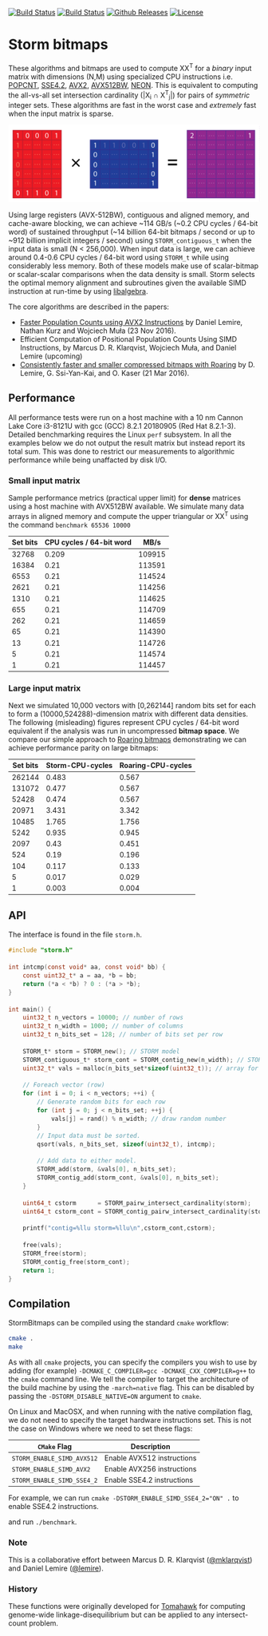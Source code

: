 [![Build Status](https://travis-ci.com/mklarqvist/StormBitmaps.svg)](https://travis-ci.com/mklarqvist/StormBitmaps)
[![Build Status](https://ci.appveyor.com/api/projects/status/github/mklarqvist/StormBitmaps?branch=master&svg=true)](https://ci.appveyor.com/project/mklarqvist/StormBitmaps)
[![Github Releases](https://img.shields.io/github/release/mklarqvist/StormBitmaps.svg)](https://github.com/mklarqvist/StormBitmaps/releases)
[![License](https://img.shields.io/badge/License-Apache_2.0-blue.svg)](LICENSE)

# Storm bitmaps

These algorithms and bitmaps are used to compute XX<sup>T</sup> for a _binary_ input matrix with dimensions (N,M) using specialized CPU instructions i.e.
[POPCNT](https://en.wikipedia.org/wiki/SSE4#POPCNT_and_LZCNT),
[SSE4.2](https://en.wikipedia.org/wiki/SSE4#SSE4.2),
[AVX2](https://en.wikipedia.org/wiki/Advanced_Vector_Extensions),
[AVX512BW](https://en.wikipedia.org/wiki/Advanced_Vector_Extensions),
[NEON](https://en.wikipedia.org/wiki/ARM_architecture#Advanced_SIMD_.28NEON.29). This is equivalent to computing the all-vs-all set intersection cardinality (|X<sub>i</sub> ∩ X<sup>T</sup><sub>j</sub>|) for pairs of _symmetric_ integer sets. These algorithms are fast in the worst case and _extremely_ fast when the input matrix is sparse. 

![screenshot](binary_matrix_multiplication.jpg)

Using large registers (AVX-512BW), contiguous and aligned memory, and
cache-aware blocking, we can achieve ~114 GB/s (~0.2 CPU cycles / 64-bit word)
of sustained throughput (~14 billion 64-bit bitmaps / second or up to ~912
billion implicit integers / second) using `STORM_contiguous_t` when the input
data is small (N < 256,000). When input data is large, we can achieve around
0.4-0.6 CPU cycles / 64-bit word using `STORM_t` while using considerably less
memory. Both of these models make use of scalar-bitmap or scalar-scalar
comparisons when the data density is small. Storm selects the optimal memory
alignment and subroutines given the available SIMD instruction at run-time by
using [libalgebra](https://github.com/mklarqvist/libalgebra).

The core algorithms are described in the papers:

* [Faster Population Counts using AVX2 Instructions](https://arxiv.org/abs/1611.07612) by Daniel Lemire, Nathan Kurz
  and Wojciech Muła (23 Nov 2016).
* Efficient Computation of Positional Population Counts Using SIMD Instructions,
  by Marcus D. R. Klarqvist, Wojciech Muła, and Daniel Lemire (upcoming)
* [Consistently faster and smaller compressed bitmaps with Roaring](https://arxiv.org/abs/1603.06549) by D. Lemire, G. Ssi-Yan-Kai,
  and O. Kaser (21 Mar 2016).

## Performance

All performance tests were run on a host machine with a 10 nm Cannon Lake Core
i3-8121U with gcc (GCC) 8.2.1 20180905 (Red Hat 8.2.1-3). Detailed benchmarking requires the
Linux `perf` subsystem. In all the examples below we do not output the result matrix but instead report its total sum. This was done to restrict our measurements to algorithmic performance while being unaffacted by disk I/O.

### Small input matrix

Sample performance metrics (practical upper limit) for **dense** matrices using a host machine with AVX512BW available. We
simulate many data arrays in aligned memory and compute the upper triangular or XX<sup>T</sup>
using the command `benchmark 65536 10000` 

| Set bits | CPU cycles / 64-bit word | MB/s      |
|----------|--------------------------|-----------|
| 32768    | 0.209                    | 109915 |
| 16384    | 0.21                     | 113591 |
| 6553     | 0.21                     | 114524 |
| 2621     | 0.21                     | 114256 |
| 1310     | 0.21                     | 114625 |
| 655      | 0.21                     | 114709 |
| 262      | 0.21                     | 114659 |
| 65       | 0.21                     | 114390 |
| 13       | 0.21                     | 114726 |
| 5        | 0.21                     | 114574 |
| 1        | 0.21                     | 114457 |

### Large input matrix

Next we simulated 10,000 vectors with [0,262144] random bits set for each to form a (10000,524288)-dimension matrix with different data densities. The following (misleading) figures
represent CPU cycles / 64-bit word equivalent if the analysis was run in uncompressed **bitmap space**. We compare our simple approach to [Roaring bitmaps](https://github.com/RoaringBitmap/CRoaring) demonstrating we can achieve performance parity on large bitmaps:

| Set bits | Storm-CPU-cycles | Roaring-CPU-cycles |
|----------|------------------|--------------------|
| 262144   | 0.483            | 0.567              |
| 131072   | 0.477            | 0.567              |
| 52428    | 0.474            | 0.567              |
| 20971    | 3.431            | 3.342              |
| 10485    | 1.765            | 1.756              |
| 5242     | 0.935            | 0.945              |
| 2097     | 0.43             | 0.451              |
| 524      | 0.19             | 0.196              |
| 104      | 0.117            | 0.133              |
| 5        | 0.017            | 0.029              |
| 1        | 0.003            | 0.004              |

## API

The interface is found in the file `storm.h`.

```c
#include "storm.h"

int intcmp(const void* aa, const void* bb) {
    const uint32_t* a = aa, *b = bb;
    return (*a < *b) ? 0 : (*a > *b);
}

int main() {
    uint32_t n_vectors = 10000; // number of rows
    uint32_t n_width = 1000; // number of columns
    uint32_t n_bits_set = 128; // number of bits set per row

    STORM_t* storm = STORM_new(); // STORM model
    STORM_contiguous_t* storm_cont = STORM_contig_new(n_width); // STORM contiguous memory
    uint32_t* vals = malloc(n_bits_set*sizeof(uint32_t)); // array for random values

    // Foreach vector (row)
    for (int i = 0; i < n_vectors; ++i) {
        // Generate random bits for each row
        for (int j = 0; j < n_bits_set; ++j) {
            vals[j] = rand() % n_width; // draw random number
        }
        // Input data must be sorted.
        qsort(vals, n_bits_set, sizeof(uint32_t), intcmp);
        
        // Add data to either model.
        STORM_add(storm, &vals[0], n_bits_set);
        STORM_contig_add(storm_cont, &vals[0], n_bits_set);
    }

    uint64_t cstorm      = STORM_pairw_intersect_cardinality(storm);
    uint64_t cstorm_cont = STORM_contig_pairw_intersect_cardinality(storm_cont);

    printf("contig=%llu storm=%llu\n",cstorm_cont,cstorm);

    free(vals);
    STORM_free(storm);
    STORM_contig_free(storm_cont);
    return 1;
}
```

## Compilation

StormBitmaps can be compiled using the standard `cmake` workflow:
```bash
cmake .
make
```

As with all `cmake` projects, you can specify the compilers you wish to use by
adding (for example) `-DCMAKE_C_COMPILER=gcc -DCMAKE_CXX_COMPILER=g++` to the
`cmake` command line. We tell the compiler to target the architecture of the
build machine by using the `-march=native` flag. This can be disabled by passing
the `-DSTORM_DISABLE_NATIVE=ON` argument to `cmake`.

On Linux and MacOSX, and when running with the native compilation flag, we do
not need to specify the target hardware instructions set. This is not the case
on Windows where we need to set these flags:

| `CMake` Flag               | Description                |
|--------------------------|----------------------------|
| `STORM_ENABLE_SIMD_AVX512` | Enable AVX512 instructions |
| `STORM_ENABLE_SIMD_AVX2` | Enable AVX256 instructions |
| `STORM_ENABLE_SIMD_SSE4_2` | Enable SSE4.2 instructions |

For example, we can run `cmake -DSTORM_ENABLE_SIMD_SSE4_2="ON" .` to enable SSE4.2 instructions.

and run `./benchmark`.

### Note

This is a collaborative effort between Marcus D. R. Klarqvist
([@mklarqvist](https://github.com/mklarqvist/)) and Daniel Lemire
([@lemire](https://github.com/lemire/)).

### History

These functions were originally developed for
[Tomahawk](https://github.com/mklarqvist/Tomahawk) for computing genome-wide
linkage-disequilibrium but can be applied to any intersect-count problem.